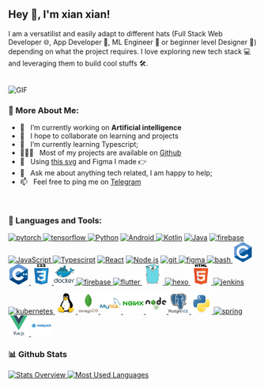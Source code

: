 ## Hey 👋, I'm xian xian!

I am a versatilist and easily adapt to different hats (Full Stack Web Developer 🌐, App Developer 📱, ML Engineer 🤖 or beginner level Designer 🎨) depending on what the project requires.  I love exploring new tech stack 💻 and leveraging them to build cool stuffs 🛠️.
<br />
<br />

<img alt="GIF" src="https://raw.githubusercontent.com/rahul-jha98/rahul-jha98/main/techstack.gif" width="360px" />

### 🧐 More About Me:

- 🔭    I’m currently working on **Artificial intelligence**
- 🤝    I hope to collaborate on learning and projects
- 🌱    I’m currently learning Typescript;
- 👨🏻‍💻    Most of my projects are available on [Github](https://github.com/xyhcode?tab=repositories)
- 🎨    Using [this svg](https://storyset.com/illustration/javascript-frameworks/amico) and Figma I made 👉
- 💬    Ask me about anything tech related, I am happy to help;
- 📫    Feel free to ping me on [Telegram](https://t.me/@Hydsb0922)

<br>

### 🔨 Languages and Tools:
<a href="https://pytorch.org/" target="_blank"> <img src="https://raw.githubusercontent.com/rahul-jha98/github_readme_icons/main/language_and_tools/square/pytorch/pytorch.svg" alt="pytorch" height="42px" /> </a>
<a href="https://www.tensorflow.org" target="_blank"> <img src="https://raw.githubusercontent.com/rahul-jha98/github_readme_icons/main/language_and_tools/square/tensorflow/tensorflow.svg" alt="tensorflow" height="42px" /> </a>
<a href="https://www.python.org" target="_blank"><img alt="Python" height="42px" src="https://raw.githubusercontent.com/rahul-jha98/github_readme_icons/main/language_and_tools/square/python/python.svg"></a>
<a href="https://developer.android.com" target="_blank"> <img alt="Android" height="42px" src="https://raw.githubusercontent.com/rahul-jha98/github_readme_icons/main/language_and_tools/square/android/android.svg"> </a>
<a href="https://kotlinlang.org" target="_blank"><img alt="Kotlin" height="42px" src="https://raw.githubusercontent.com/rahul-jha98/github_readme_icons/main/language_and_tools/square/kotlin/kotlin.svg"></a>
<a href="https://www.java.com" target="_blank"><img alt="Java" height="42px" src="https://raw.githubusercontent.com/rahul-jha98/github_readme_icons/main/language_and_tools/square/java/java.svg"></a>
<a href="https://firebase.google.com/" target="_blank"> <img src="https://raw.githubusercontent.com/rahul-jha98/github_readme_icons/main/language_and_tools/square/firebase/firebase.svg" alt="firebase" height="42px" /> </a>
<a href="https://developer.mozilla.org/en-US/docs/Web/JavaScript" target="_blank"> <img alt="JavaScript" height="42px" src="https://raw.githubusercontent.com/rahul-jha98/github_readme_icons/main/language_and_tools/square/javascript/javascript.svg"> </a>
<a href="https://www.typescriptlang.org/" target="_blank"><img alt="Typescirpt" height="42px" src="https://raw.githubusercontent.com/rahul-jha98/github_readme_icons/main/language_and_tools/square/typescript/typescript.svg"></a>
<a href="https://reactjs.org/" target="_blank"> <img alt="React" height="42px" src="https://raw.githubusercontent.com/rahul-jha98/github_readme_icons/main/language_and_tools/square/react/react.svg"></a>
<a href="https://nodejs.org" target="_blank"><img alt="Node.js" height="42px" src="https://raw.githubusercontent.com/rahul-jha98/github_readme_icons/main/language_and_tools/square/node/node.svg"></a>
<a href="https://git-scm.com/" target="_blank"> <img src="https://raw.githubusercontent.com/rahul-jha98/github_readme_icons/main/language_and_tools/square/git-scm/git-scm.svg" alt="git" height="42px" /> </a>
<a href="https://www.figma.com/" target="_blank"> <img src="https://raw.githubusercontent.com/rahul-jha98/github_readme_icons/main/language_and_tools/square/figma/figma.svg" alt="figma" height="42px" /> </a>
<a href="https://www.gnu.org/software/bash/" target="_blank"> <img src="https://www.vectorlogo.zone/logos/gnu_bash/gnu_bash-icon.svg" alt="bash" width="42" height="42"/> </a> 
<a href="https://www.cprogramming.com/" target="_blank"> <img src="https://raw.githubusercontent.com/devicons/devicon/master/icons/c/c-original.svg" alt="c" width="42" height="42"/> </a> 
<a href="https://www.w3schools.com/cpp/" target="_blank"> <img src="https://raw.githubusercontent.com/devicons/devicon/master/icons/cplusplus/cplusplus-original.svg" alt="cplusplus" width="42" height="42"/> </a> 
<a href="https://www.w3schools.com/css/" target="_blank"> <img src="https://raw.githubusercontent.com/devicons/devicon/master/icons/css3/css3-original-wordmark.svg" alt="css3" width="42" height="42"/> </a>
<a href="https://www.docker.com/" target="_blank"> <img src="https://raw.githubusercontent.com/devicons/devicon/master/icons/docker/docker-original-wordmark.svg" alt="docker" width="42" height="42"/> </a>
<a href="https://firebase.google.com/" target="_blank"> <img src="https://www.vectorlogo.zone/logos/firebase/firebase-icon.svg" alt="firebase" width="42" height="42"/> </a> 
<a href="https://flutter.dev" target="_blank"> <img src="https://www.vectorlogo.zone/logos/flutterio/flutterio-icon.svg" alt="flutter" width="42" height="42"/> </a> 
<a href="https://golang.org" target="_blank"> <img src="https://raw.githubusercontent.com/devicons/devicon/master/icons/go/go-original.svg" alt="go" width="42" height="42"/> </a>
<a href="hexo.io/" target="_blank"> <img src="https://www.vectorlogo.zone/logos/hexoio/hexoio-icon.svg" alt="hexo" width="42" height="42"/> </a> 
<a href="https://www.w3.org/html/" target="_blank"> <img src="https://raw.githubusercontent.com/devicons/devicon/master/icons/html5/html5-original-wordmark.svg" alt="html5" width="42" height="42"/> </a>
<a href="https://www.jenkins.io" target="_blank">
  <img src="https://www.vectorlogo.zone/logos/jenkins/jenkins-icon.svg" alt="jenkins" width="42" height="42"/>
</a>


<a href="https://kubernetes.io" target="_blank">
  <img src="https://www.vectorlogo.zone/logos/kubernetes/kubernetes-icon.svg" alt="kubernetes" width="42" height="42"/>
</a>

<a href="https://www.linux.org/" target="_blank">
  <img src="https://raw.githubusercontent.com/devicons/devicon/master/icons/linux/linux-original.svg" alt="linux" width="42" height="42"/>
</a>

<a href="https://www.mongodb.com/" target="_blank">
  <img src="https://raw.githubusercontent.com/devicons/devicon/master/icons/mongodb/mongodb-original-wordmark.svg" alt="mongodb" width="42" height="42"/>
</a>

<a href="https://www.mysql.com/" target="_blank">
  <img src="https://raw.githubusercontent.com/devicons/devicon/master/icons/mysql/mysql-original-wordmark.svg" alt="mysql" width="42" height="42"/>
</a>

<a href="https://www.nginx.com" target="_blank">
  <img src="https://raw.githubusercontent.com/devicons/devicon/master/icons/nginx/nginx-original.svg" alt="nginx" width="42" height="42"/>
</a>

<a href="https://nodejs.org" target="_blank">
  <img src="https://raw.githubusercontent.com/devicons/devicon/master/icons/nodejs/nodejs-original-wordmark.svg" alt="nodejs" width="42" height="42"/>
</a>

<a href="https://www.postgresql.org" target="_blank">
  <img src="https://raw.githubusercontent.com/devicons/devicon/master/icons/postgresql/postgresql-original-wordmark.svg" alt="postgresql" width="42" height="42"/>
</a>

<a href="https://www.python.org" target="_blank">
  <img src="https://raw.githubusercontent.com/devicons/devicon/master/icons/python/python-original.svg" alt="python" width="42" height="42"/>
</a>



<a href="https://spring.io/" target="_blank">
  <img src="https://www.vectorlogo.zone/logos/springio/springio-icon.svg" alt="spring" width="42" height="42"/>
</a>

<a href="https://vuejs.org/" target="_blank">
  <img src="https://raw.githubusercontent.com/devicons/devicon/master/icons/vuejs/vuejs-original-wordmark.svg" alt="vuejs" width="42" height="42"/>
</a>

<a href="https://webpack.js.org" target="_blank">
  <img src="https://raw.githubusercontent.com/devicons/devicon/d00d0969292a6569d45b06d3f350f463a0107b0d/icons/webpack/webpack-original-wordmark.svg" alt="webpack" width="42" height="42"/>
</a>


<br>


### 📊 Github Stats
<a href="https://github.com/rahul-jha98/github-stats-transparent">

![Stats Overview](https://github-readme-stats.vercel.app/api?username=xyhcode&show_icons=true&title_color=ffc857&icon_color=8ac926&text_color=daf7dc&bg_color=151515&hide=issues&count_private=true&include_all_commits=true)
![Most Used Languages](https://github-readme-stats.vercel.app/api/top-langs/?username=xyhcode&layout=compact&text_color=daf7dc&bg_color=151515&hide=css,html,php)

</a>

